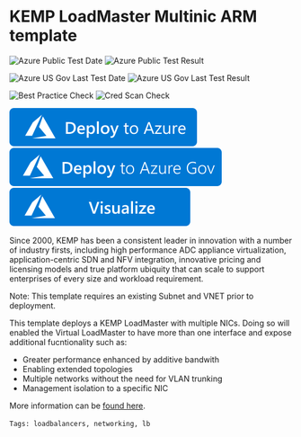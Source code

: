 # KEMP LoadMaster Multinic ARM template

![Azure Public Test Date](https://azurequickstartsservice.blob.core.windows.net/badges/kemp-loadmaster-multinic/PublicLastTestDate.svg)
![Azure Public Test Result](https://azurequickstartsservice.blob.core.windows.net/badges/kemp-loadmaster-multinic/PublicDeployment.svg)

![Azure US Gov Last Test Date](https://azurequickstartsservice.blob.core.windows.net/badges/kemp-loadmaster-multinic/FairfaxLastTestDate.svg)
![Azure US Gov Last Test Result](https://azurequickstartsservice.blob.core.windows.net/badges/kemp-loadmaster-multinic/FairfaxDeployment.svg)

![Best Practice Check](https://azurequickstartsservice.blob.core.windows.net/badges/kemp-loadmaster-multinic/BestPracticeResult.svg)
![Cred Scan Check](https://azurequickstartsservice.blob.core.windows.net/badges/kemp-loadmaster-multinic/CredScanResult.svg)

[![Deploy To Azure](https://raw.githubusercontent.com/Azure/azure-quickstart-templates/master/1-CONTRIBUTION-GUIDE/images/deploytoazure.svg?sanitize=true)](https://portal.azure.com/#create/Microsoft.Template/uri/https%3A%2F%2Fraw.githubusercontent.com%2FAzure%2Fazure-quickstart-templates%2Fmaster%2Fkemp-loadmaster-multinic%2Fazuredeploy.json)  [![Deploy To Azure US Gov](https://raw.githubusercontent.com/Azure/azure-quickstart-templates/master/1-CONTRIBUTION-GUIDE/images/deploytoazuregov.svg?sanitize=true)](https://portal.azure.us/#create/Microsoft.Template/uri/https%3A%2F%2Fraw.githubusercontent.com%2FAzure%2Fazure-quickstart-templates%2Fmaster%2Fkemp-loadmaster-multinic%2Fazuredeploy.json)  [![Visualize](https://raw.githubusercontent.com/Azure/azure-quickstart-templates/master/1-CONTRIBUTION-GUIDE/images/visualizebutton.svg?sanitize=true)](http://armviz.io/#/?load=https%3A%2F%2Fraw.githubusercontent.com%2FAzure%2Fazure-quickstart-templates%2Fmaster%2Fkemp-loadmaster-multinic%2Fazuredeploy.json)

Since 2000, KEMP has been a consistent leader in innovation with a number of industry firsts, including high performance ADC appliance virtualization, application-centric SDN and NFV integration, innovative pricing and licensing models and true platform ubiquity that can scale to support enterprises of every size and workload requirement.

Note: This template requires an existing Subnet and VNET prior to deployment.

This template deploys a KEMP LoadMaster with multiple NICs. Doing so will enabled the Virtual LoadMaster to have more than one interface and expose additional fucntionality such as:

* Greater performance enhanced by additive bandwith 
* Enabling extended topologies 
* Multiple networks without the need for VLAN trunking
* Management isolation to a specific NIC

More information can be [found here](https://kemptechnologies.com/solutions/microsoft-load-balancing/loadmaster-azure/).

``Tags: loadbalancers, networking, lb``

